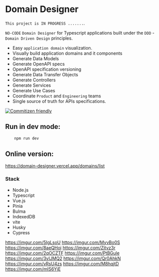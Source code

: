 # Domain Designer

`This project is IN PROGRESS .......`.

`NO-CODE` `Domain Designer` for Typescript applications built under the `DDD` - `Domain Driven Design` principles.

- Easy `application domain` visualization.
- Visually build application domains and it components
- Generate Data Models
- Generate OpenAPI specs
- OpenAPI specification versioning
- Generate Data Transfer Objects
- Generate Controllers
- Generate Services
- Generate Use Cases
- Coordinate `Product` and `Engineering` teams
- Single source of truth for APIs specifications.

[![Commitizen friendly](https://img.shields.io/badge/commitizen-friendly-brightgreen.svg)](http://commitizen.github.io/cz-cli/)



## Run in dev mode:

```bash
    npm run dev
```


## Online version:

https://domain-designer.vercel.app/domains/list


### Stack

- Node.js
- Typescript
- Vue.js
- Pinia
- Bulma
- IndexedDB
- vite
- Husky
- Cypress

https://imgur.com/5IgLsoU
https://imgur.com/MyvBo0S
https://imgur.com/8aeQHoj
https://imgur.com/Zjtvz3r
https://imgur.com/2qOCZTF
https://imgur.com/PtBGule
https://imgur.com/3vIJMQ2
https://imgur.com/Qr0AhkN
https://imgur.com/vRsU4zs
https://imgur.com/M8hqjtD
https://imgur.com/mIS6YjE